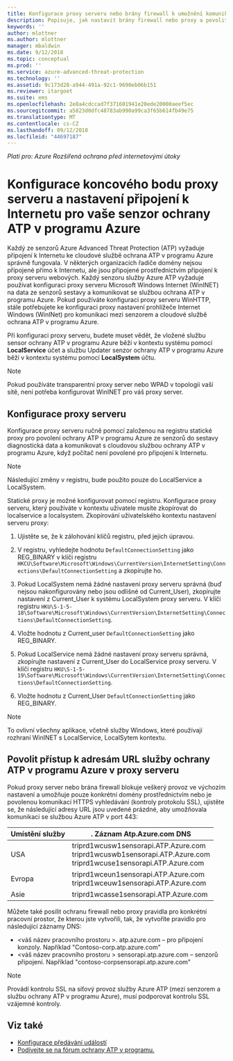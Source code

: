 ```yaml
---
title: Konfigurace proxy serveru nebo brány firewall k umožnění komunikace služby Azure ATP s daným senzorem | Dokumentace Microsoftu
description: Popisuje, jak nastavit brány firewall nebo proxy a povolit komunikaci mezi ochrany ATP v programu Azure cloudové služby a služby Azure ATP senzorů
keywords: ''
author: mlottner
ms.author: mlottner
manager: mbaldwin
ms.date: 9/12/2018
ms.topic: conceptual
ms.prod: ''
ms.service: azure-advanced-threat-protection
ms.technology: ''
ms.assetid: 9c173d28-a944-491a-92c1-9690eb06b151
ms.reviewer: itargoet
ms.suite: ems
ms.openlocfilehash: 2e8a4cdccad7f371601941e20ede20000aeef5ec
ms.sourcegitcommit: a5823d0dfc48783ab990a99ca3f65b614fb49e75
ms.translationtype: MT
ms.contentlocale: cs-CZ
ms.lasthandoff: 09/12/2018
ms.locfileid: "44697187"
---
```

*Platí pro: Azure Rozšířená ochrana před internetovými útoky*



# <a name="configure-endpoint-proxy-and-internet-connectivity-settings-for-your-azure-atp-sensor"></a>Konfigurace koncového bodu proxy serveru a nastavení připojení k Internetu pro vaše senzor ochrany ATP v programu Azure

Každý ze senzorů Azure Advanced Threat Protection (ATP) vyžaduje připojení k Internetu ke cloudové službě ochrana ATP v programu Azure správně fungovala. V některých organizacích řadiče domény nejsou připojené přímo k Internetu, ale jsou připojené prostřednictvím připojení k proxy serveru webových. Každý senzoru služby Azure ATP vyžaduje používat konfiguraci proxy serveru Microsoft Windows Internet (WinINET) na data ze senzorů sestavy a komunikovat se službou ochrana ATP v programu Azure. Pokud používáte konfiguraci proxy serveru WinHTTP, stále potřebujete ke konfiguraci proxy nastavení prohlížeče Internet Windows (WinINet) pro komunikaci mezi senzorem a cloudové službě ochrana ATP v programu Azure.


Při konfiguraci proxy serveru, budete muset vědět, že vložené službu sensor ochrany ATP v programu Azure běží v kontextu systému pomocí **LocalService** účet a službu Updater senzor ochrany ATP v programu Azure běží v kontextu systému pomocí **LocalSystem** účtu. 

> [!NOTE]
> Pokud používáte transparentní proxy server nebo WPAD v topologii vaší sítě, není potřeba konfigurovat WinINET pro váš proxy server.

## <a name="configure-the-proxy"></a>Konfigurace proxy serveru 

Konfigurace proxy serveru ručně pomocí založenou na registru statické proxy pro povolení ochrany ATP v programu Azure ze senzorů do sestavy diagnostická data a komunikovat s cloudovou službou ochrany ATP v programu Azure, když počítač není povolené pro připojení k Internetu.

> [!NOTE]
> Následující změny v registru, bude použito pouze do LocalService a LocalSystem.

Statické proxy je možné konfigurovat pomocí registru. Konfigurace proxy serveru, který používáte v kontextu uživatele musíte zkopírovat do localservice a localsystem. Zkopírování uživatelského kontextu nastavení serveru proxy:

1.   Ujistěte se, že k zálohování klíčů registru, před jejich úpravou.

2. V registru, vyhledejte hodnotu `DefaultConnectionSetting` jako REG_BINARY v klíči registru `HKCU\Software\Microsoft\Windows\CurrentVersion\InternetSetting\Connections\DefaultConnectionSetting` a zkopírujte ho.
 
2.  Pokud LocalSystem nemá žádné nastavení proxy serveru správná (buď nejsou nakonfigurovány nebo jsou odlišné od Current_User), zkopírujte nastavení z Current_User k systému LocalSystem proxy serveru. V klíči registru `HKU\S-1-5-18\Software\Microsoft\Windows\CurrentVersion\InternetSetting\Connections\DefaultConnectionSetting`.

3.  Vložte hodnotu z Current_user `DefaultConnectionSetting` jako REG_BINARY.

4.  Pokud LocalService nemá žádné nastavení proxy serveru správná, zkopírujte nastavení z Current_User do LocalService proxy serveru. V klíči registru `HKU\S-1-5-19\Software\Microsoft\Windows\CurrentVersion\InternetSetting\Connections\DefaultConnectionSetting`.

5.  Vložte hodnotu z Current_User `DefaultConnectionSetting` jako REG_BINARY.

> [!NOTE]
> To ovlivní všechny aplikace, včetně služby Windows, které používají rozhraní WinINET s LocalService, LocalSytem kontextu.


## <a name="enable-access-to-azure-atp-service-urls-in-the-proxy-server"></a>Povolit přístup k adresám URL služby ochrany ATP v programu Azure v proxy serveru

Pokud proxy server nebo brána firewall blokuje veškerý provoz ve výchozím nastavení a umožňuje pouze konkrétní domény prostřednictvím nebo je povolenou komunikací HTTPS vyhledávání (kontroly protokolu SSL), ujistěte se, že následující adresy URL jsou uvedené prázdné, aby umožňovala komunikaci se službou Azure ATP v port 443:

|Umístění služby|. Záznam Atp.Azure.com DNS|
|----|----|
|USA |triprd1wcusw1sensorapi.ATP.Azure.com<br>triprd1wcuswb1sensorapi.ATP.Azure.com<br>triprd1wcuse1sensorapi.ATP.Azure.com|
|Evropa|triprd1wceun1sensorapi.ATP.Azure.com<br>triprd1wceuw1sensorapi.ATP.Azure.com|
|Asie|triprd1wcasse1sensorapi.ATP.Azure.com|


Můžete také posílit ochranu firewall nebo proxy pravidla pro konkrétní pracovní prostor, že kterou jste vytvořili, tak, že vytvoříte pravidlo pro následující záznamy DNS:
- \<váš název pracovního prostoru >. atp.azure.com – pro připojení konzoly. Například "Contoso-corp.atp.azure.com"
- \<váš název pracovního prostoru > sensorapi.atp.azure.com – senzorů připojení. Například "contoso-corpsensorapi.atp.azure.com"

 
> [!NOTE]
> Provádí kontrolu SSL na síťový provoz služby Azure ATP (mezi senzorem a službu ochrany ATP v programu Azure), musí podporovat kontrolu SSL vzájemné kontroly.


## <a name="see-also"></a>Viz také
- [Konfigurace předávání událostí](configure-event-forwarding.md)
- [Podívejte se na fórum ochrany ATP v programu.](https://aka.ms/azureatpcommunity)